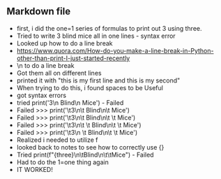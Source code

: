 ## Markdown file

- first, i did the one=1 series of formulas to print out 3 using three.
- Tried to write 3 blind mice all in one lines - syntax error
- Looked up how to do a line break
- https://www.quora.com/How-do-you-make-a-line-break-in-Python-other-than-print-I-just-started-recently
- \n to do a line break
- Got them all on different lines
- printed it with "this is my first line and this is my second"
- When trying to do this, i found spaces to be Useful
- got syntax errors
- tried print('3\n     Blind\n     Mice') - Failed
- Failed >>> print('\t3\n\t     Blind\n\t     Mice')
- Failed >>> print('\t3\n\t     Blind\n\t     \t Mice')
- Failed >>> print('\t3\n\t     \t Blind\n\t     \t Mice')
- Failed >>> print('\t3\n     \t Blind\n\t     \t Mice')
- Realized i needed to utilize f
- looked back to notes to see how to correctly use {}
- Tried print(f"{three}\n\tBlind\n\t\tMice") - Failed
- Had to do the 1=one thing again
- IT WORKED!
